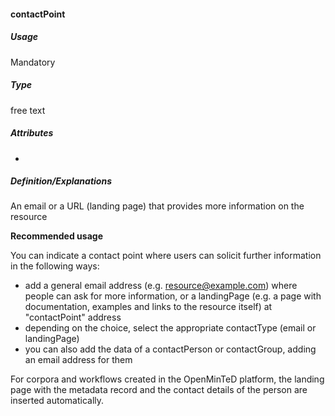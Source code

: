 #### contactPoint

##### Usage

Mandatory

##### Type

free text

##### Attributes

-

##### Definition/Explanations

An email or a URL \(landing page\) that provides more information on the resource

**Recommended usage**

You can indicate a contact point where users can solicit further information in the following ways:

* add a general email address \(e.g. resource@example.com\) where people can ask for more information, or a landingPage \(e.g. a page with documentation, examples and links to the resource itself\) at "contactPoint" address
* depending on the choice, select the appropriate contactType \(email or landingPage\)
* you can also add the data of a contactPerson or contactGroup, adding an email address for them

For corpora and workflows created in the OpenMinTeD platform, the landing page with the metadata record and the contact details of the person are inserted automatically.

